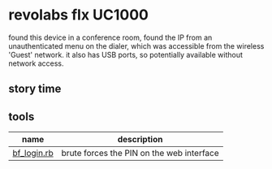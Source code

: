 # revolabs flx UC1000

found this device in a conference room, found the IP from an unauthenticated menu on the dialer, which was accessible from the wireless 'Guest' network. it also has USB ports, so potentially available without network access.

## story time



## tools
name | description
-----|-------------
[bf_login.rb](bf_login.rb) | brute forces the PIN on the web interface